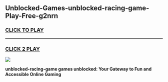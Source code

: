 
## Unblocked-Games-unblocked-racing-game-Play-Free-g2nrn
<h3>
<a href="https://premium76.site?title=unblocked-racing-game&ref=21A">CLICK TO PLAY</a></h3>
<hr>

<h3>
<a href="https://premium76.site?title=unblocked-racing-game&ref=21A">CLICK 2 PLAY</a>
  
</h3>

<a href="https://premium76.site?title=unblocked-racing-game&ref=21A"><img src="https://clearcache.store/games.png"></a>


**unblocked-racing-game games unblocked: Your Gateway to Fun and Accessible Online Gaming**
